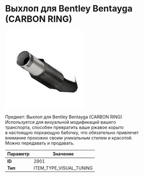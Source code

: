 # Выхлоп для Bentley Bentayga (CARBON RING)

![Item Image](../img/2901.webp?raw=true)

Предмет: Выхлоп для Bentley Bentayga (CARBON RING)<br>Используется для визуальной модификаций вашего<br>транспорта, способен превратить ваше ржавое корыто<br>в настоящую порхающую бабочку, что обязательно привлечет<br>внимание прохожих своим уникальным стилем и красотой.<br>Можно передавать и продавать.


| Параметр | Значение |
|----------|----------|
| **ID** | 2901 |
| **Тип** | ITEM_TYPE_VISUAL_TUNING |

